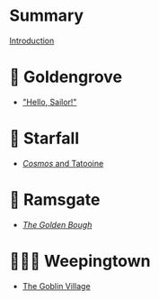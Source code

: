 # Summary

[Introduction](front_matter/introduction.md)

# 📜 Goldengrove

- ["Hello, Sailor!"](goldengrove/hello_sailor.md)

# 💫 Starfall

- [_Cosmos_ and Tatooine](starfall/cosmos_and_tatooine.md)

# 👻 Ramsgate

- [_The Golden Bough_](ramsgate/the_golden_bough.md)

# 🧑‍🤝‍🧑 Weepingtown

- [The Goblin Village](weepingtown/goblin_village.md)

<!--
# 🧬 Appleton
# 💻 Blackpool
# 🏦 Casterlyrock
# 🧍‍♂️ Dreadfort
# 🌿 Ivyhall
# 🪦 Kingsgrave
# 💬 Lemonwood
# 🌋 Stonedance
-->
